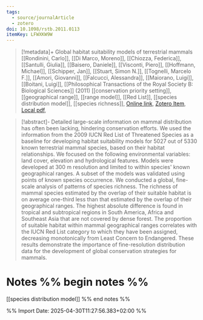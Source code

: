```yaml
---
tags:
  - source/journalArticle
  - zotero
doi: 10.1098/rstb.2011.0113
itemKey: LFWXKW9W
---
```

>[!metadata]+
> Global habitat suitability models of terrestrial mammals
> [[Rondinini, Carlo]], [[Di Marco, Moreno]], [[Chiozza, Federica]], [[Santulli, Giulia]], [[Baisero, Daniele]], [[Visconti, Piero]], [[Hoffmann, Michael]], [[Schipper, Jan]], [[Stuart, Simon N.]], [[Tognelli, Marcelo F.]], [[Amori, Giovanni]], [[Falcucci, Alessandra]], [[Maiorano, Luigi]], [[Boitani, Luigi]], 
> [[Philosophical Transactions of the Royal Society B: Biological Sciences]] (2011)
> [[conservation priority setting]], [[geographical range]], [[range model]], [[Red List]], [[species distribution model]], [[species richness]], 
> [Online link](https://royalsocietypublishing.org/doi/10.1098/rstb.2011.0113), [Zotero Item](zotero://select/library/items/LFWXKW9W), [Local pdf](file://C:/Users/aburg/Documents/references/zotero/storage/EQUQEWES/Rondinini2011_Globalhabitat.pdf), 

>[!abstract]-
>Detailed large-scale information on mammal distribution has often been lacking, hindering conservation efforts. We used the information from the 2009 IUCN Red List of Threatened Species as a baseline for developing habitat suitability models for 5027 out of 5330 known terrestrial mammal species, based on their habitat relationships. We focused on the following environmental variables: land cover, elevation and hydrological features. Models were developed at 300 m resolution and limited to within species' known geographical ranges. A subset of the models was validated using points of known species occurrence. We conducted a global, fine-scale analysis of patterns of species richness. The richness of mammal species estimated by the overlap of their suitable habitat is on average one-third less than that estimated by the overlap of their geographical ranges. The highest absolute difference is found in tropical and subtropical regions in South America, Africa and Southeast Asia that are not covered by dense forest. The proportion of suitable habitat within mammal geographical ranges correlates with the IUCN Red List category to which they have been assigned, decreasing monotonically from Least Concern to Endangered. These results demonstrate the importance of fine-resolution distribution data for the development of global conservation strategies for mammals.

# Notes %% begin notes %%
[[species distribution model]]
%% end notes %%




%% Import Date: 2025-04-30T11:27:56.383+02:00 %%
